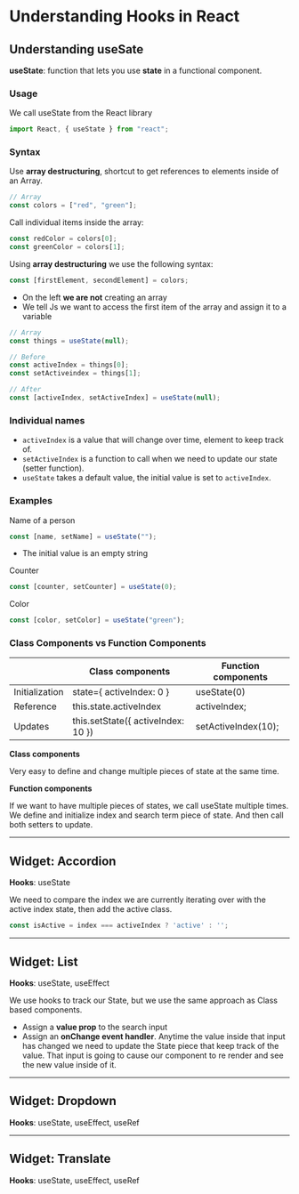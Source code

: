 # Understanding Hooks in React

## Understanding useSate

**useState**: function that lets you use **state** in a functional component.

### Usage

We call useState from the React library

```jsx
import React, { useState } from "react";
```

### Syntax

Use **array destructuring**, shortcut to get references to elements inside of an Array.

```js
// Array
const colors = ["red", "green"];
```

Call individual items inside the array:

```js
const redColor = colors[0];
const greenColor = colors[1];
```

Using **array destructuring** we use the following syntax:

```js
const [firstElement, secondElement] = colors;
```

- On the left **we are not** creating an array
- We tell Js we want to access the first item of the array and assign it to a variable

```jsx
// Array
const things = useState(null);

// Before
const activeIndex = things[0];
const setActiveindex = things[1];

// After
const [activeIndex, setActiveIndex] = useState(null);
```

### Individual names

- `activeIndex` is a value that will change over time, element to keep track of.
- `setActiveIndex` is a function to call when we need to update our state (setter function).
- `useState` takes a default value, the initial value is set to `activeIndex`.

### Examples

Name of a person

```jsx
const [name, setName] = useState("");
```

- The initial value is an empty string

Counter

```jsx
const [counter, setCounter] = useState(0);
```

Color

```jsx
const [color, setColor] = useState("green");
```

### Class Components vs Function Components

| | Class components | Function components |
| --- | --- | --- |
| Initialization | state={ activeIndex: 0 } | useState(0) |
| Reference | this.state.activeIndex | activeIndex; |
| Updates | this.setState({ activeIndex: 10 }) | setActiveIndex(10); |

**Class components**

Very easy to define and change multiple pieces of state at the same time.

**Function components**

If we want to have multiple pieces of states, we call useState multiple times. We define and initialize index and search term piece of state. And then call both setters to update.

---

## Widget: Accordion

**Hooks**: useState

We need to compare the index we are currently iterating over with the active index state, then add the active class.

```js
const isActive = index === activeIndex ? 'active' : '';
```

---

## Widget: List

**Hooks**: useState, useEffect

We use hooks to track our State, but we use the same approach as Class based components.

- Assign a **value prop** to the search input
- Assign an **onChange event handler**. Anytime the value inside that input has changed we need to update the State piece that keep track of the value. That input is going to cause our component to re render and see the new value inside of it.

---

## Widget: Dropdown

**Hooks**: useState, useEffect, useRef

---

## Widget: Translate

**Hooks**: useState, useEffect, useRef